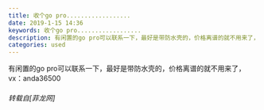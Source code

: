 ```yaml
---
title: 收个go pro..................
date: 2019-1-15 14:36
keywords: 收个go pro..................
description: 有闲置的go pro可以联系一下，最好是带防水壳的，价格离谱的就不用来了，vx：anda36500
categories: used
---
```

<td class="t_f" id="postmessage_2697538">

有闲置的go pro可以联系一下，最好是带防水壳的，价格离谱的就不用来了，vx：anda36500</td>
###### 转载自[菲龙网]